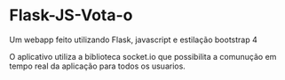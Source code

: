 # Flask-JS-Vota-o

Um webapp feito utilizando Flask, javascript e estilação bootstrap 4

O aplicativo utiliza a biblioteca socket.io que possibilita a comunução em tempo real da aplicação para todos os usuarios.
